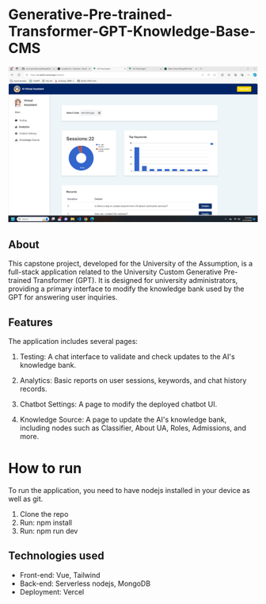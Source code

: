 # Generative-Pre-trained-Transformer-GPT-Knowledge-Base-CMS

![UA CMS](/public/ai-admin.png)

## About

This capstone project, developed for the University of the Assumption, is a full-stack application related to the University Custom Generative Pre-trained Transformer (GPT). It is designed for university administrators, providing a primary interface to modify the knowledge bank used by the GPT for answering user inquiries.

## Features
The application includes several pages:

1. Testing: A chat interface to validate and check updates to the AI's knowledge bank.

2. Analytics: Basic reports on user sessions, keywords, and chat history records.

3. Chatbot Settings: A page to modify the deployed chatbot UI.

4. Knowledge Source: A page to update the AI's knowledge bank, including nodes such as Classifier, About UA, Roles, Admissions, and more.

# How to run

To run the application, you need to have nodejs installed in your device as well as git.
1. Clone the repo
2. Run: npm install
3. Run: npm run dev

## Technologies used 

- Front-end: Vue, Tailwind
- Back-end: Serverless nodejs, MongoDB
- Deployment: Vercel

 
